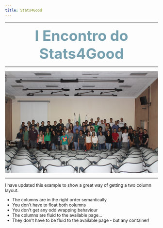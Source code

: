 ```yaml
---
title: Stats4Good
---
```


***

<center><font size="8" color="#76asaf"><b>I Encontro do Stats4Good</b></font></center>

***

<center><img src="/encontros/I_encontro_s4g/Grupo.jpg" I Encontro Stats4Good></center>

***

<div class="left">
    <p>I have updated this example to show a great way of getting a two column layout.</p>
</div>
<div class="right">
    <ul>
        <li>The columns are in the right order semantically</li>
        <li>You don't have to float both columns</li>
        <li>You don't get any odd wrapping behaviour</li>
        <li>The columns are fluid to the available page...</li>
        <li>They don't have to be fluid to the available page - but any container!</li>
    </ul>
</div>

